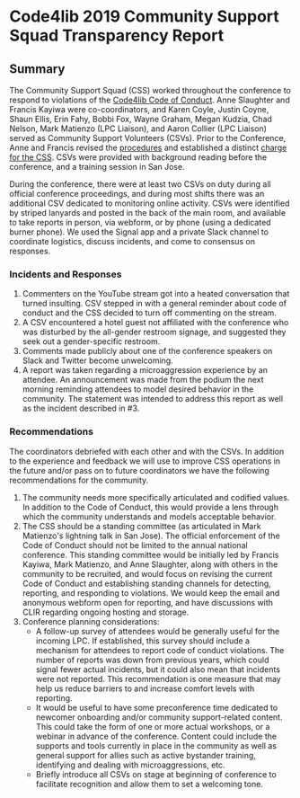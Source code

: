 # Code4lib 2019 Community Support Squad Transparency Report

## Summary

The Community Support Squad (CSS) worked throughout the conference to respond to
violations of the [Code4lib Code of
Conduct](https://github.com/code4lib/code-of-conduct). Anne Slaughter and
Francis Kayiwa were co-coordinators, and Karen Coyle, Justin Coyne, Shaun Ellis,
Erin Fahy, Bobbi Fox, Wayne Graham, Megan Kudzia, Chad Nelson, Mark Matienzo
(LPC Liaison), and Aaron Collier (LPC Liaison) served as Community Support
Volunteers (CSVs). Prior to the Conference, Anne and Francis revised the
[procedures](https://github.com/code4lib/code-of-conduct/blob/master/procedures.md)
and established a distinct [charge for the
CSS](https://github.com/code4lib/code-of-conduct/blob/master/csvcharge.md). CSVs
were provided with background reading before the conference, and a training
session in San Jose.

During the conference, there were at least two CSVs on duty during all official
conference proceedings, and during most shifts there was an additional CSV
dedicated to monitoring online activity. CSVs were identified by striped
lanyards and posted in the back of the main room, and available to take reports
in person, via webform, or by phone (using a dedicated burner phone). We used
the Signal app and a private Slack channel to coordinate logistics, discuss
incidents, and come to consensus on responses.

### Incidents and Responses

1. Commenters on the YouTube stream got into a heated conversation that turned
   insulting. CSV stepped in with a general reminder about code of conduct and
   the CSS decided to turn off commenting on the stream.
2. A CSV encountered a hotel guest not affiliated with the conference who was
   disturbed by the all-gender restroom signage, and suggested they seek out a
   gender-specific restroom.
3. Comments made publicly about one of the conference speakers on Slack and
   Twitter become unwelcoming.
4. A report was taken regarding a microaggression experience by an attendee. An
   announcement was made from the podium the next morning reminding attendees to
   model desired behavior in the community. The statement was intended to
   address this report as well as the incident described in #3.

### Recommendations

The coordinators debriefed with each other and with the CSVs. In addition to the
experience and feedback we will use to improve CSS operations in the future
and/or pass on to future coordinators we have the following recommendations for
the community.

1. The community needs more specifically articulated and codified values. In
   addition to the Code of Conduct, this would provide a lens through which the
   community understands and models acceptable behavior.
2. The CSS should be a standing committee (as articulated in Mark Matienzo's
   lightning talk in San Jose). The official enforcement of the Code of Conduct
   should not be limited to the annual national conference. This standing
   committee would be initially led by Francis Kayiwa, Mark Matienzo, and Anne
   Slaughter, along with others in the community to be recruited, and would focus
   on revising the current Code of Conduct and establishing standing channels
   for detecting, reporting, and responding to violations. We would keep the
   email and anonymous webform open for reporting, and have discussions with
   CLIR regarding ongoing hosting and storage.
3. Conference planning considerations:
    * A follow-up survey of attendees would be generally useful for the incoming
      LPC. If established, this survey should include a mechanism for attendees
      to report code of conduct violations. The number of reports was down from
      previous years, which could signal fewer actual incidents, but it could
      also mean that incidents were not reported. This recommendation is one
      measure that may help us reduce barriers to and increase comfort levels
      with reporting.
    * It would be useful to have some preconference time dedicated to newcomer
      onboarding and/or community support-related content. This could take the
      form of one or more actual workshops, or a webinar in advance of the
      conference. Content could include the supports and tools currently in
      place in the community as well as general support for allies such as
      active bystander training, identifying and dealing with microaggressions,
      etc.
    * Briefly introduce all CSVs on stage at beginning of conference to
      facilitate recognition and allow them to set a welcoming tone.
